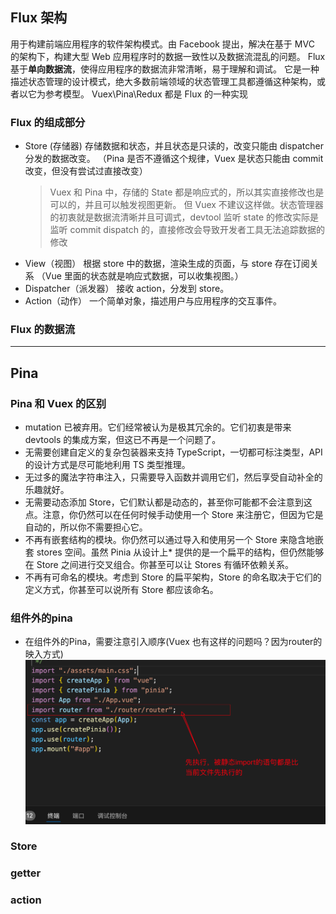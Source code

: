 <!--
 * @Description:
 * @Author: fengpu 1126120965@qq.com
 * @Date: 2024-09-13 12:43:41
 * @LastEditors: fengpu 1126120965@qq.com
 * @LastEditTime: 2024-09-24 10:47:45
 * @FilePath: \fengpu-study\work\Pina的理解.md
 * Endless Story. - NANA
-->
<!-- flux -->

## Flux 架构

用于构建前端应用程序的软件架构模式。由 Facebook 提出，解决在基于 MVC 的架构下，构建大型 Web 应用程序时的数据一致性以及数据流混乱的问题。
Flux 基于**单向数据流**，使得应用程序的数据流非常清晰，易于理解和调试。
它是一种描述状态管理的设计模式，绝大多数前端领域的状态管理工具都遵循这种架构，或者以它为参考模型。
Vuex\Pina\Redux 都是 Flux 的一种实现

### Flux 的组成部分

- Store (存储器)
  存储数据和状态，并且状态是只读的，改变只能由 dispatcher 分发的数据改变。
  （Pina 是否不遵循这个规律，Vuex 是状态只能由 commit 改变，但没有尝试过直接改变）
  > Vuex 和 Pina 中，存储的 State 都是响应式的，所以其实直接修改也是可以的，并且可以触发视图更新。
  > 但 Vuex 不建议这样做。状态管理器的初衷就是数据流清晰并且可调式，devtool 监听 state 的修改实际是监听 commit dispatch 的，直接修改会导致开发者工具无法追踪数据的修改
- View（视图）
  根据 store 中的数据，渲染生成的页面，与 store 存在订阅关系
  （Vue 里面的状态就是响应式数据，可以收集视图。）
- Dispatcher（派发器）
  接收 action，分发到 store。
- Action（动作）
  一个简单对象，描述用户与应用程序的交互事件。

### Flux 的数据流

---

## Pina

### Pina 和 Vuex 的区别
* mutation 已被弃用。它们经常被认为是极其冗余的。它们初衷是带来 devtools 的集成方案，但这已不再是一个问题了。
* 无需要创建自定义的复杂包装器来支持 TypeScript，一切都可标注类型，API 的设计方式是尽可能地利用 TS 类型推理。
* 无过多的魔法字符串注入，只需要导入函数并调用它们，然后享受自动补全的乐趣就好。
* 无需要动态添加 Store，它们默认都是动态的，甚至你可能都不会注意到这点。注意，你仍然可以在任何时候手动使用一个 Store 来注册它，但因为它是自动的，所以你不需要担心它。
* 不再有嵌套结构的模块。你仍然可以通过导入和使用另一个 Store 来隐含地嵌套 stores 空间。虽然 Pinia 从设计上* 提供的是一个扁平的结构，但仍然能够在 Store 之间进行交叉组合。你甚至可以让 Stores 有循环依赖关系。
* 不再有可命名的模块。考虑到 Store 的扁平架构，Store 的命名取决于它们的定义方式，你甚至可以说所有 Store 都应该命名。

### 组件外的pina
* 在组件外的Pina，需要注意引入顺序(Vuex 也有这样的问题吗？因为router的映入方式)
![alt text](./image/image.png)

### Store
### getter
### action
